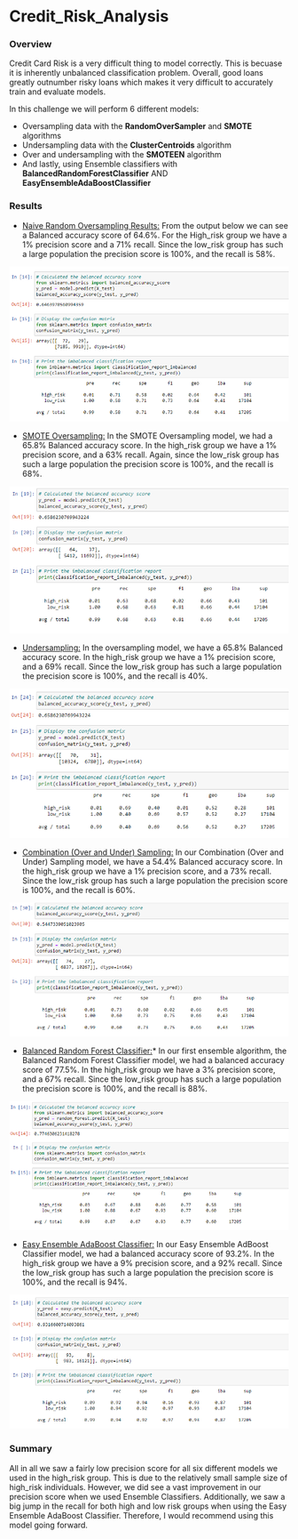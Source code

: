 # Credit_Risk_Analysis

### Overview
Credit Card Risk is a very difficult thing to model correctly. This is becuase it is inherently unbalanced classification problem. Overall, good loans greatly outnumber risky loans which makes it very difficult to accurately train and evaluate models. 

In this challenge we will perform 6 different models:
* Oversampling data with the **RandomOverSampler** and **SMOTE** algorithms
* Undersampling data with the **ClusterCentroids** algorithm
* Over and undersampling with the **SMOTEEN** algorithm
* And lastly, using Ensemble classifiers with **BalancedRandomForestClassifier** AND **EasyEnsembleAdaBoostClassifier**


### Results
* <ins>Naive Random Oversampling Results:</ins> From the output below we can see a Balanced accuracy score of 64.6%. For the High_risk group we have a 1% precision score and a 71% recall. Since the low_risk group has such a large population the precision score is 100%, and the recall is 58%.

![Naive Random Oversampling](https://github.com/jkehm/Credit_Risk_Analysis/blob/main/Images/naive_random_oversampling.png)

* <ins>SMOTE Oversampling:</ins> In the SMOTE Oversampling model, we had a 65.8% Balanced accuracy score. In the high_risk group we have a 1% precision score, and a 63% recall. Again, since the low_risk group has such a large population the precision score is 100%, and the recall is 68%.

![SMOTE Oversampling](https://github.com/jkehm/Credit_Risk_Analysis/blob/main/Images/SMOTE_oversampling.png)

* <ins>Undersampling:</ins> In the oversampling model, we have a 65.8% Balanced accuracy score. In the high_risk group  we have a 1% precision score, and a 69% recall. Since the low_risk group has such a large population the precision score is 100%, and the recall is 40%.

![Undersampling](https://github.com/jkehm/Credit_Risk_Analysis/blob/main/Images/undersampling.png)

* <ins>Combination (Over and Under) Sampling:</ins> In our Combination (Over and Under) Sampling model, we have a 54.4% Balanced accuracy score. In the high_risk group  we have a 1% precision score, and a 73% recall. Since the low_risk group has such a large population the precision score is 100%, and the recall is 60%.

![Combination (Over and Under) Sampling](https://github.com/jkehm/Credit_Risk_Analysis/blob/main/Images/over_under_sampling.png)

* <ins>Balanced Random Forest Classifier:</ins>* In our first ensemble algorithm, the Balanced Random Forest Classifier model, we had a balanced accuracy score of 77.5%. In the high_risk group  we have a 3% precision score, and a 67% recall. Since the low_risk group has such a large population the precision score is 100%, and the recall is 88%.

![Balanced Random Forest Classifier](https://github.com/jkehm/Credit_Risk_Analysis/blob/main/Images/balanced_random_forest_classifier.png)

* <ins>Easy Ensemble AdaBoost Classifier:</ins> In our Easy Ensemble AdBoost Classifier model, we had a balanced accuracy score of 93.2%. In the high_risk group  we have a 9% precision score, and a 92% recall. Since the low_risk group has such a large population the precision score is 100%, and the recall is 94%.

![Easy Ensemble AdaBoost Classifier](https://github.com/jkehm/Credit_Risk_Analysis/blob/main/Images/easy_ensemble_AdaBoost.png)


### Summary
All in all we saw a fairly low precision score for all six different models we used in the high_risk group. This is due to the relatively small sample size of high_risk individuals. However, we did see a vast improvement in our precision score when we used Ensemble Classifiers. Additionally, we saw a big jump in the recall for both high and low risk groups when using the Easy Ensemble AdaBoost Classifier. Therefore, I would recommend using this model going forward.
